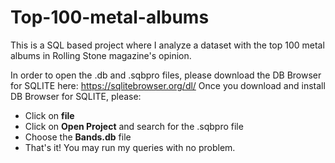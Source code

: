 # Top-100-metal-albums
This is a SQL based project where I analyze a dataset with the top 100 metal albums in Rolling Stone magazine's opinion.

In order to open the .db and .sqbpro files, please download the DB Browser for SQLITE here: https://sqlitebrowser.org/dl/
Once you download and install DB Browser for SQLITE, please:
* Click on **file**
* Click on **Open Project** and search for the .sqbpro file
* Choose the **Bands.db** file
* That's it! You may run my queries with no problem. 
